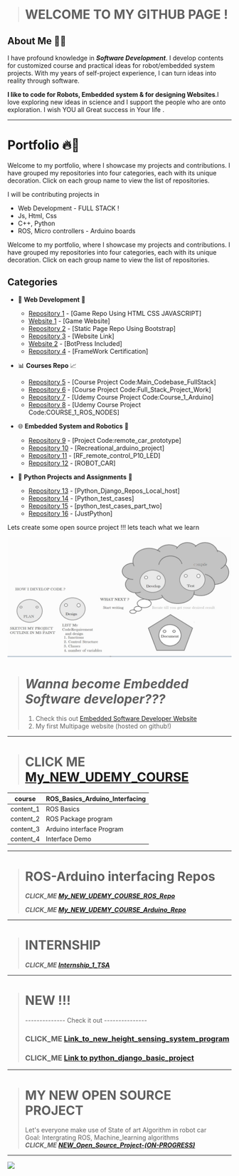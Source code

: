 > # WELCOME TO MY GITHUB PAGE !



## About Me 🙋‍♀️
I have profound knowledge in ***Software Development***. I develop contents for customized course and practical ideas for robot/embedded system projects. With my years of self-project experience, I can turn ideas into reality through software. 

**I like to code for Robots, Embedded system & for designing Websites**.I love exploring new ideas in science and I support the people who are onto exploration. I wish YOU all Great success in Your life . 
***

# Portfolio 🔥🚀

Welcome to my portfolio, where I showcase my projects and contributions. I have grouped my repositories into four categories, each with its unique decoration. Click on each group name to view the list of repositories.

I will be contributing projects in 

- Web Development - FULL STACK ! 
- Js, Html, Css
- C++, Python
- ROS, Micro controllers - Arduino boards


Welcome to my portfolio, where I showcase my projects and contributions. I have grouped my repositories into four categories, each with its unique decoration. Click on each group name to view the list of repositories.

## Categories

- 🎨 **Web Development** 🎉
  - [Repository 1]( https://github.com/winnergetsyou/Full_Stack_Development) - [Game Repo Using HTML CSS JAVASCRIPT]
  - [Website 1](https://winnergetsyou.github.io/Full_Stack_Development/) - [Game Website]
  - [Repository 2](https://github.com/winnergetsyou/Embedded-Software-Developer.github.io) - [Static Page Repo Using Bootstrap]
  - [Repository 3](https://winnergetsyou.github.io/Embedded-Software-Developer.github.io/) - [Website Link]
  - [Website 2](https://fullstackdevelopment.weebly.com/) - [BotPress Included]
  - [Repository 4](https://github.com/winnergetsyou/Full_Stack_angular) - [FrameWork Certification]

- 📊 **Courses Repo** 📈
  - [Repository 5](https://github.com/winnergetsyou/Main_Codebase_FullStack) - [Course Project Code:Main_Codebase_FullStack]
  - [Repository 6](https://github.com/winnergetsyou/Full_Stack_Project_Work) - [Course Project Code:Full_Stack_Project_Work]
  - [Repository 7](https://github.com/winnergetsyou/Course_1_Arduino) - [Udemy Course Project Code:Course_1_Arduino]
  - [Repository 8](https://github.com/winnergetsyou/COURSE_1_ROS_NODES) - [Udemy Course Project Code:COURSE_1_ROS_NODES]
  
- 🌐 **Embedded System and Robotics** 🌟
  - [Repository 9](https://github.com/winnergetsyou/remote_car_prototype) - [Project Code:remote_car_prototype]
  - [Repository 10](https://github.com/winnergetsyou/Recreational_arduino_project) - [Recreational_arduino_project]
  - [Repository 11](https://github.com/winnergetsyou/RF_remote_control_P10_LED) - [RF_remote_control_P10_LED]
  - [Repository 12](https://github.com/winnergetsyou/ROBOT_CAR) - [ROBOT_CAR]

- 🤖 **Python Projects and Assignments** 🤖
  - [Repository 13](https://github.com/winnergetsyou/Python_Django_Repos_Local_host) - [Python_Django_Repos_Local_host]
  - [Repository 14](https://github.com/winnergetsyou/Python_test_cases) - [Python_test_cases]
  - [Repository 15](https://github.com/winnergetsyou/python_test_cases_part_two) - [python_test_cases_part_two]
  - [Repository 16](https://github.com/winnergetsyou/JustPython) - [JustPython]




Lets create some open source project !!! lets teach what we learn 

<!---
winnergetsyou/winnergetsyou is a ✨ special ✨ repository because its `README.md` (this file) appears on your GitHub profile.
You can click the Preview link to take a look at your changes.
--->
![I_am_a_developer](Capture.JPG)

> # *Wanna become Embedded Software developer???*
> 1. Check this out [Embedded Software Developer Website](https://winnergetsyou.github.io/Embedded-Software-Developer.github.io/)
> 2. My first Multipage website (hosted on github!)
***

> # CLICK ME [My_NEW_UDEMY_COURSE](https://www.udemy.com/course/ros-basics-and-ros-arduino-interfacing/)



|course| ROS_Basics_Arduino_Interfacing
|--|--|
|content_1| ROS Basics 
|content_2|ROS Package program|
|content_3|Arduino interface Program|
|content_4|Interface Demo|

*** 

> # ROS-Arduino interfacing Repos
> ***CLICK_ME [My_NEW_UDEMY_COURSE_ROS_Repo](https://github.com/winnergetsyou/COURSE_1_ROS_NODES.git)***
> 
> ***CLICK_ME [My_NEW_UDEMY_COURSE_Arduino_Repo](https://github.com/winnergetsyou/Course_1_Arduino.git)***

***

> # INTERNSHIP
> ***CLICK_ME [Internship_1_TSA](https://github.com/winnergetsyou/Internship_1_DRONE_PX4_Offb_node.git)***

***
> # NEW !!! 
> --------------   Check it out   ---------------
> ### CLICK_ME [Link_to_new_height_sensing_system_program](https://github.com/winnergetsyou/height_sensing_system.git)
> ### CLICK_ME [Link to python_django_basic_project](https://github.com/winnergetsyou/Python_Django_Repos_Local_host)

***



> # MY NEW OPEN SOURCE PROJECT 
> Let's everyone make use of State of art Algorithm in robot car  
> Goal: Intergrating ROS, Machine_learning algorithms  
> ***CLICK_ME [NEW_Open_Source_Project-(ON-PROGRESS)](https://github.com/winnergetsyou/ROBOT_CAR.git)***

***

![](https://komarev.com/ghpvc/?username=winnergetsyou)
